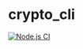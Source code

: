 # crypto_cli

[![Node.js CI](https://github.com/nitipon-apaisri/crypto_cli/actions/workflows/unit_test.yml/badge.svg?branch=main)](https://github.com/nitipon-apaisri/crypto_cli/actions/workflows/unit_test.yml)
